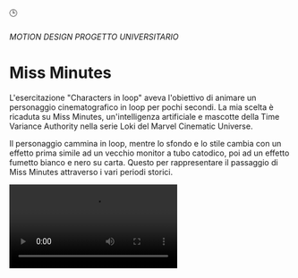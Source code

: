 <meta name="description" content="Progetto universitario di animazione 2D in loop del personaggio Miss Minutes, tratto dalla serie Loki.">
<favicon-emoji>🕒</favicon-emoji>

###### *MOTION DESIGN* *PROGETTO UNIVERSITARIO* 
# Miss Minutes
L'esercitazione "Characters in loop" aveva l'obiettivo di animare un personaggio cinematografico in loop per pochi secondi. La mia scelta è ricaduta su Miss Minutes, un'intelligenza artificiale e mascotte della Time Variance Authority nella serie Loki del Marvel Cinematic Universe.  

Il personaggio cammina in loop, mentre lo sfondo e lo stile cambia con un effetto prima simile ad un vecchio monitor a tubo catodico, poi ad un effetto fumetto bianco e nero su carta. Questo per rappresentare il passaggio di Miss Minutes attraverso i vari periodi storici.

<video controls loop><source src="miss_minutes.mp4" type="video/mp4"></video>